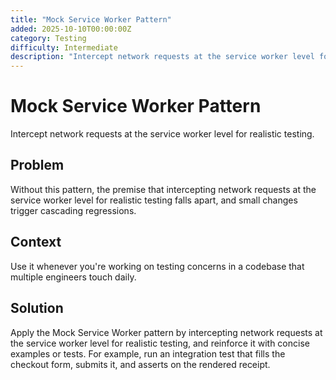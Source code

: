 ```yaml
---
title: "Mock Service Worker Pattern"
added: 2025-10-10T00:00:00Z
category: Testing
difficulty: Intermediate
description: "Intercept network requests at the service worker level for realistic testing."
---
```

# Mock Service Worker Pattern

Intercept network requests at the service worker level for realistic testing.

## Problem

Without this pattern, the premise that intercepting network requests at the service worker level for realistic testing falls apart, and small changes trigger cascading regressions.

## Context

Use it whenever you're working on testing concerns in a codebase that multiple engineers touch daily.

## Solution

Apply the Mock Service Worker pattern by intercepting network requests at the service worker level for realistic testing, and reinforce it with concise examples or tests. For example, run an integration test that fills the checkout form, submits it, and asserts on the rendered receipt.
